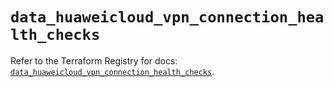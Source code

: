 # `data_huaweicloud_vpn_connection_health_checks`

Refer to the Terraform Registry for docs: [`data_huaweicloud_vpn_connection_health_checks`](https://registry.terraform.io/providers/huaweicloud/huaweicloud/1.71.1/docs/data-sources/vpn_connection_health_checks).
